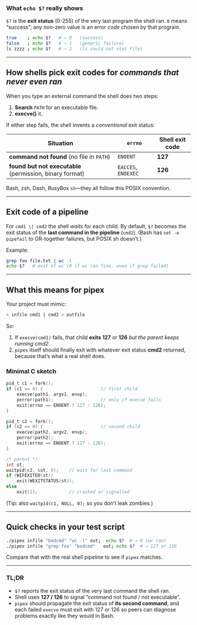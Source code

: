 ### What `echo $?` really shows

`$?` is the **exit status** (0-255) of the very last program the shell
ran.
`0` means “success”; any non-zero value is an error *code* chosen by that
program.

```bash
true    ; echo $?   # → 0   (success)
false   ; echo $?   # → 1   (generic failure)
ls zzzz ; echo $?   # → 2   (ls could not stat file)
```

---

## How shells pick exit codes for *commands that never even ran*

When you type an external command the shell does two steps:

1. **Search** `PATH` for an executable file.
2. **execve()** it.

If either step fails, the shell invents a *conventional* exit status:

| Situation                                                | `errno`             | Shell exit code |
| -------------------------------------------------------- | ------------------- | --------------- |
| **command not found** (no file in `PATH`)                | `ENOENT`            | **127**         |
| **found but not executable** (permission, binary format) | `EACCES`, `ENOEXEC` | **126**         |

Bash, zsh, Dash, BusyBox `sh`—they all follow this POSIX convention.

---

## Exit code of a **pipeline**

For `cmd1 \| cmd2` the shell *waits* for each child.
By default, `$?` becomes the exit status of the **last command in the
pipeline** (`cmd2`).
(Bash has `set -o pipefail` to OR-together failures, but POSIX sh doesn’t.)

Example:

```bash
grep foo file.txt | wc -l
echo $?   # exit of wc (0 if wc ran fine, even if grep failed)
```

---

## What this means for **pipex**

Your project must mimic:

```bash
< infile cmd1 | cmd2 > outfile
```

So:

1. If `execve(cmd1)` fails, that child **exits 127** or **126**
   *but the parent keeps running cmd2*.
2. `pipex` itself should finally exit with whatever exit status **cmd2**
   returned, because that’s what a real shell does.

### Minimal C sketch

```c
pid_t c1 = fork();
if (c1 == 0) {                      // first child
    execve(path1, argv1, envp);
    perror(path1);                  // only if execve fails
    exit(errno == ENOENT ? 127 : 126);
}

pid_t c2 = fork();
if (c2 == 0) {                      // second child
    execve(path2, argv2, envp);
    perror(path2);
    exit(errno == ENOENT ? 127 : 126);
}

/* parent */
int st;
waitpid(c2, &st, 0);    // wait for last command
if (WIFEXITED(st))
    exit(WEXITSTATUS(st));
else
    exit(1);            // crashed or signalled
```

(Tip: also `waitpid(c1, NULL, 0);` so you don’t leak zombies.)

---

## Quick checks in your test script

```bash
./pipex infile "badcmd" "wc -l" out;  echo $?  # → 0 (wc ran)
./pipex infile "grep foo" "badcmd"   out; echo $?  # → 127 or 126
```

Compare that with the real shell pipeline to see if `pipex` matches.

---

### TL;DR

* `$?` reports the exit status of the very last command the shell ran.
* Shell uses **127 / 126** to signal “command not found / not executable”.
* `pipex` should propagate the exit status of **its second command**, and
  each failed `execve` must exit with 127 or 126 so peers can diagnose
  problems exactly like they would in Bash.
